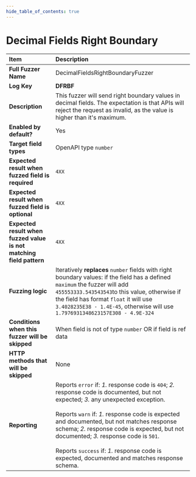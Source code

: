 ```yaml
--- 
hide_table_of_contents: true
---
```


# Decimal Fields Right Boundary

| Item                                                                | Description                                                                                                                                                                                                                                                                                                                                                                                                                                 |
|:--------------------------------------------------------------------|:--------------------------------------------------------------------------------------------------------------------------------------------------------------------------------------------------------------------------------------------------------------------------------------------------------------------------------------------------------------------------------------------------------------------------------------------|
| **Full Fuzzer Name**                                                | DecimalFieldsRightBoundaryFuzzer                                                                                                                                                                                                                                                                                                                                                                                                            |
| **Log Key**                                                         | **DFRBF**                                                                                                                                                                                                                                                                                                                                                                                                                                   |
| **Description**                                                     | This fuzzer will send right boundary values in decimal fields. The expectation is that APIs will reject the request as invalid, as the value is higher than it's maximum.                                                                                                                                                                                                                                                                   |
| **Enabled by default?**                                             | Yes                                                                                                                                                                                                                                                                                                                                                                                                                                         |
| **Target field types**                                              | OpenAPI type `number`                                                                                                                                                                                                                                                                                                                                                                                                                       |
| **Expected result when fuzzed field is required**                   | `4XX`                                                                                                                                                                                                                                                                                                                                                                                                                                       |
| **Expected result when fuzzed field is optional**                   | `4XX`                                                                                                                                                                                                                                                                                                                                                                                                                                       |
| **Expected result when fuzzed value is not matching field pattern** | `4XX`                                                                                                                                                                                                                                                                                                                                                                                                                                       |
| **Fuzzing logic**                                                   | Iteratively **replaces** `number` fields with right boundary values: if the field has a defined `maximum` the fuzzer will add `455553333.543543543`to this value, otherwise if the field has format `float` it will use ` 3.4028235E38 - 1.4E-45`, otherwise will use `1.7976931348623157E308 - 4.9E-324`                                                                                                                                   |
| **Conditions when this fuzzer will be skipped**                     | When field is not of type `number` OR if field is ref data                                                                                                                                                                                                                                                                                                                                                                                  |
| **HTTP methods that will be skipped**                               | None                                                                                                                                                                                                                                                                                                                                                                                                                                        |
| **Reporting**                                                       | Reports `error` if: *1.* response code is `404`; *2.* response code is documented, but not expected; *3.* any unexpected exception. <br/><br/> Reports `warn` if: *1.* response code is expected and documented, but not matches response schema; *2.* response code is expected, but not documented; *3.* response code is `501`. <br/><br/> Reports `success` if: *1.* response code is expected, documented and matches response schema. | 
